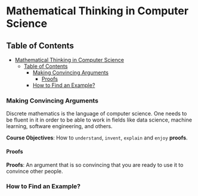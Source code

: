 # Mathematical Thinking in Computer Science

## Table of Contents

- [Mathematical Thinking in Computer Science](#mathematical-thinking-in-computer-science)
  - [Table of Contents](#table-of-contents)
    - [Making Convincing Arguments](#making-convincing-arguments)
      - [Proofs](#proofs)
    - [How to Find an Example?](#how-to-find-an-example)

### Making Convincing Arguments

Discrete mathematics is the language of computer science. One needs to be fluent in it in order to be able to work in fields like data science, machine learning, software engineering, and others.

**Course Objectives**: How to `understand`, `invent`, `explain` and `enjoy` **proofs**. 

#### Proofs

**Proofs**: An argument that is so convincing that you are ready to use it to convince other people.

 
 ### How to Find an Example?
